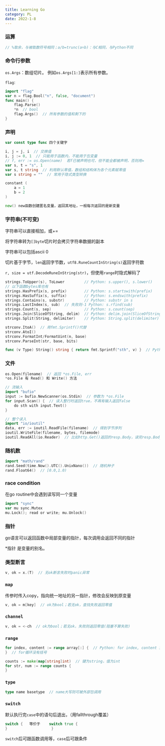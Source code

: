 ```yaml
---
title: Learning Go
category: PL
date: 2022-1-8
---
```




### 运算

```go
// %取余，与被取数符号相同；a/b=trunc(a÷b)：与C相同，与Python不同
```



### 命令行参数

`os.Args`：数组切片。 例如`os.Args[1:]`表示所有参数。

`flag`:

```go
import "flag"
var n = flag.Bool("n", false, "document")
func main() {
    flag.Parse()
    *n  // bool
    flag.Args()  // 所有参数的值和剩下的
}
```



### 声明

```go
var const type func 四个关键字

i, j = j, i  // 交换值
i, j := 0, 1  // 只能用于函数内，不能用于包变量
// f, err := os.Open(name)  若f已被声明也可，但不能全都被声明，否则用=
var s, t = "s", 1
var s, t string  // 利用默认零值，数组和结构体为各个元素赋零值
var s string = ""  // 常用于隐式类型转换

constant (
	a = 1
    b = 2
)

new() new函数创建匿名变量，返回其地址，一般每次返回的是新变量
```



### 字符串(不可变)

字符串可以直接相加，或+=

将字符串转为`[]byte`切片时会拷贝字符串数据的副本

字符串可以包括ascii 0

切片基于字节，`len`返回字节数，`utf8.RuneCountInString(s)`返回字符数

`r, size = utf.DecodeRuneInString(str)`，但使用`range`时隐式解码了

```go
strings.ToUpper(s), ToLower         // Python: s.upper(), s.lower()
// 以下函数bytes库也有
strings.HasPrefix(s, prefix)        // Python: s.startswith(prefix)
strings.HasSuffix(s, suffix)        // Python: s.endswith(prefix)
strings.Contains(s, substr)         // Python: substr in s
strings.LastIndex(s, sub)  // 失败则-1 Python: s.rfind(sub)
strings.Count(s, sep)               // Python: s.count(sep)
strings.Join(SliceOfString, delim)  // Python: delim.join(SliceOfString)
strings.Split(String, delimiter)    // Python: String.split(delimiter)
```

```go
strconv.ItoA()  // 用fmt.Sprintf()代替
strconv.AtoI()
strconv.FormatInt/FormatUint(n, base)
strconv.ParseInt(str, base, bits)
```





```go
func (v Type) String() string { return fmt.Sprintf("sth", v) }  // Python: __str__
```





### 文件

```go
os.Open(filename)  // 返回 *os.File, err
*os.File 有 Read() 和 Write() 方法

// 流输入
import "bufio"
input := bufio.NewScanner(os.Stdin)  // 参数为 *os.File
for input.Scan() {  // 读入整行时返回true，不再有输入返回false
    do sth with input.Text()
}

// 整个读入
import "io/ioutil"
data, err := ioutil.ReadFile(filename)  // 得到字节序列
ioutil.WriteFile(filename, bytes, filemode)
ioutil.ReadAll(io.Reader)  // 比如http.Get()返回的resp.Body，读完resp.Body.Close()
```



### 随机数

```go
import "math/rand"
rand.Seed(time.Now().UTC().UnixNano())  // 随机种子
rand.Float64()  // [0.0,1.0)
```





### race condition

在go routine中会遇到读写同一个变量

```go
import "sync"
var mu sync.Mutex
mu.Lock(); read or write; mu.Unlock()
```



### 指针

go语言可以返回函数中局部变量的指针，每次调用会返回不同的指针

*指针 是变量的别名。



### 类型断言

```go
v, ok = x.(T)  // 无ok断言失败时panic异常
```







### `map`

传参时传入copy，指向统一地址的另一指针，修改会反映到原变量

```go
v, ok = m[key]  // ok为bool；若无ok，查找失败返回零值
```



### `channel`

```go
v, ok = <-ch  // ok为bool；若无ok，失败则返回零值(阻塞不算失败)
```





### `range` 

```go
for index, content := range array[:] {  // Python: for index, content in enumerate(array):
}  // for循环没有括号

counts := make(map[string]int)  // 键为string，值为int
for str, num := range counts {
}
```



### `type`

```go
type name basetype  // name大写则可被外部包调用
```





### `switch`

默认执行完`case`中的语句后退出，（用fallthrough覆盖）

```go
switch {   等价于    switch true {
}                    }
```

`switch`后可跟函数调用等，`case`后可跟条件
